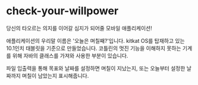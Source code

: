 # check-your-willpower
당신의 타오르는 의지를 이어갈 심지가 되어줄 모바일 애플리케이션!

애플리케이션의 우리말 이름은 '오늘은 며칠째?'입니다.
kitkat OS를 탑재하고 있는 10.1인치 태블릿을 기준으로 만들었습니다. 코틀린의 멋진 기능을 이해하지 못하는 기계를 위해 자바의 클래스를 가져와 사용한 부분이 있습니다.

파일 입출력을 통해 목표와 날짜를 설정하면 며칠이 지났는지, 또는 오늘부터 설정한 날짜까지 며칠이 남았는지 표시해줍니다.
